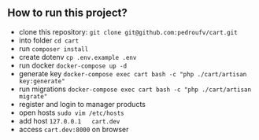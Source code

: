 ## How to run this project?
- clone this repository: `git clone git@github.com:pedroufv/cart.git`
- into folder `cd cart`
- run `composer install`
- create dotenv `cp .env.example .env`
- run docker `docker-compose up -d`
- generate key `docker-compose exec cart bash -c "php ./cart/artisan key:generate"` 
- run migrations `docker-compose exec cart bash -c "php ./cart/artisan migrate"` 
- register and login to manager products
- open hosts `sudo vim /etc/hosts`
- add host `127.0.0.1   cart.dev`
- access `cart.dev:8000` on browser

